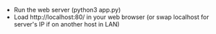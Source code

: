 - Run the web server (python3 app.py)
- Load http://localhost:80/ in your web browser (or swap localhost for server's IP if on another host in LAN)
